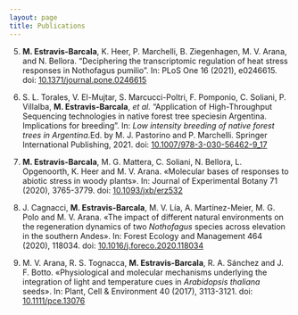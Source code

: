 ```yaml
---
layout: page
title: Publications
---
```


5. **M. Estravis-Barcala**, K. Heer, P. Marchelli, B. Ziegenhagen, M. V. Arana, and N. Bellora. “Deciphering the transcriptomic regulation of heat stress responses in Nothofagus pumilio”. In: PLoS One 16 (2021), e0246615. doi: [10.1371/journal.pone.0246615](https://doi.org/10.1371/journal.pone.0246615)

4. S. L. Torales, V. El-Mujtar, S. Marcucci-Poltri, F. Pomponio, C. Soliani, P. Villalba, **M. Estravis-Barcala**, _et al._ “Application of High-Throughput Sequencing technologies in native forest tree speciesin Argentina. Implications for breeding”. In: _Low intensity breeding of native forest trees in Argentina_.Ed. by M. J. Pastorino and P. Marchelli. Springer International Publishing, 2021. doi: [10.1007/978-3-030-56462-9_17](https://doi.org/10.1007/978-3-030-56462-9_17)

3. **M. Estravis-Barcala**, M. G. Mattera, C. Soliani, N. Bellora, L. Opgenoorth, K. Heer and M. V. Arana. «Molecular bases of responses to abiotic stress in woody plants». In: Journal of Experimental Botany 71 (2020), 3765-3779. doi: [10.1093/jxb/erz532](https://doi.org/10.1093/jxb/erz532)

2. J. Cagnacci, **M. Estravis-Barcala**, M. V. Lía, A. Martínez-Meier, M. G. Polo and M. V. Arana. «The impact of different natural environments on the regeneration dynamics of two _Nothofagus_ species across elevation in the southern Andes». In: Forest Ecology and Management 464 (2020), 118034. doi: [10.1016/j.foreco.2020.118034](https://doi.org/10.1016/j.foreco.2020.118034)

1. M. V. Arana, R. S. Tognacca, **M. Estravis-Barcala**, R. A. Sánchez and J. F. Botto. «Physiological and molecular mechanisms underlying the integration of light and temperature cues in _Arabidopsis thaliana_ seeds». In: Plant, Cell & Environment 40 (2017), 3113-3121. doi: [10.1111/pce.13076](https://doi.org/10.1111/pce.13076)
